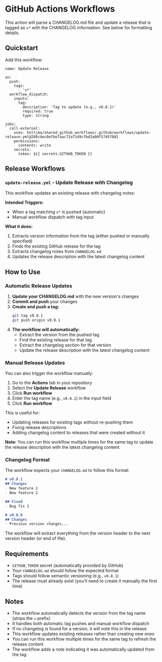 # GitHub Actions Workflows
This action will parse a CHANGELOG.md file and update a release that is tagged as `v*` with the CHANGELOG information.
See below for formatting details.

## Quickstart
Add this workflow:
```
name: Update Release

on:
  push:
    tags:
      - 'v*'
  workflow_dispatch:
    inputs:
      tag:
        description: 'Tag to update (e.g., v0.8.1)'
        required: true
        type: string

jobs:
  call-external:
    uses: holtjma/shared_github_workflows/.github/workflows/update-release.yml@286c4ec0efbe7aac72a7149cfbd2a00f57457881
    permissions:
      contents: write
    secrets:
      token: ${{ secrets.GITHUB_TOKEN }}
```

## Release Workflows
### `update-release.yml` - Update Release with Changelog
This workflow updates an existing release with changelog notes:

**Intended Triggers:** 
- When a tag matching `v*` is pushed (automatic)
- Manual workflow dispatch with tag input

**What it does:**
1. Extracts version information from the tag (either pushed or manually specified)
2. Finds the existing GitHub release for the tag
3. Extracts changelog notes from `CHANGELOG.md`
4. Updates the release description with the latest changelog content

## How to Use
### Automatic Release Updates
1. **Update your CHANGELOG.md** with the new version's changes
2. **Commit and push** your changes
3. **Create and push a tag:**
   ```bash
   git tag v0.8.1
   git push origin v0.8.1
   ```
4. **The workflow will automatically:**
   - Extract the version from the pushed tag
   - Find the existing release for that tag
   - Extract the changelog section for that version
   - Update the release description with the latest changelog content

### Manual Release Updates
You can also trigger the workflow manually:

1. Go to the **Actions** tab in your repository
2. Select the **Update Release** workflow
3. Click **Run workflow**
4. Enter the tag name (e.g., `v0.8.1`) in the input field
5. Click **Run workflow**

This is useful for:
- Updating releases for existing tags without re-pushing them
- Fixing release descriptions
- Adding changelog content to releases that were created without it

**Note:** You can run this workflow multiple times for the same tag to update the release description with the latest changelog content.

### Changelog Format

The workflow expects your `CHANGELOG.md` to follow this format:
```markdown
# v0.8.1
## Changes
- New feature 1
- New feature 2

## Fixed
- Bug fix 1

# v0.8.0
## Changes
- Previous version changes...
```

The workflow will extract everything from the version header to the next version header (or end of file).

## Requirements

- `GITHUB_TOKEN` secret (automatically provided by GitHub)
- Your `CHANGELOG.md` should follow the expected format
- Tags should follow semantic versioning (e.g., `v0.8.1`)
- The release must already exist (you'll need to create it manually the first time)

## Notes

- The workflow automatically detects the version from the tag name (strips the `v` prefix)
- It handles both automatic tag pushes and manual workflow dispatch
- If no changelog is found for a version, it will note this in the release
- This workflow updates existing releases rather than creating new ones
- You can run this workflow multiple times for the same tag to refresh the release content
- The workflow adds a note indicating it was automatically updated from the tag
